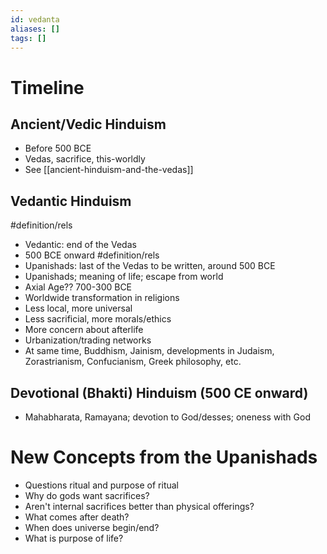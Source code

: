 ```yaml
---
id: vedanta
aliases: []
tags: []
---
```


# Timeline

## Ancient/Vedic Hinduism
- Before 500 BCE
- Vedas, sacrifice, this-worldly
- See [[ancient-hinduism-and-the-vedas]]

## Vedantic Hinduism 
#definition/rels
- Vedantic: end of the Vedas
- 500 BCE onward
#definition/rels
- Upanishads: last of the Vedas to be written, around 500 BCE
- Upanishads; meaning of life; escape from world
- Axial Age?? 700-300 BCE
- Worldwide transformation in religions
- Less local, more universal
- Less sacrificial, more morals/ethics
- More concern about afterlife
- Urbanization/trading networks
- At same time, Buddhism, Jainism, developments in Judaism, Zorastrianism, Confucianism, Greek philosophy, etc.

## Devotional (Bhakti) Hinduism (500 CE onward)
- Mahabharata, Ramayana; devotion to God/desses; oneness with God

# New Concepts from the Upanishads
- Questions ritual and purpose of ritual
- Why do gods want sacrifices?
- Aren't internal sacrifices better than physical offerings?
- What comes after death?
- When does universe begin/end?
- What is purpose of life?
